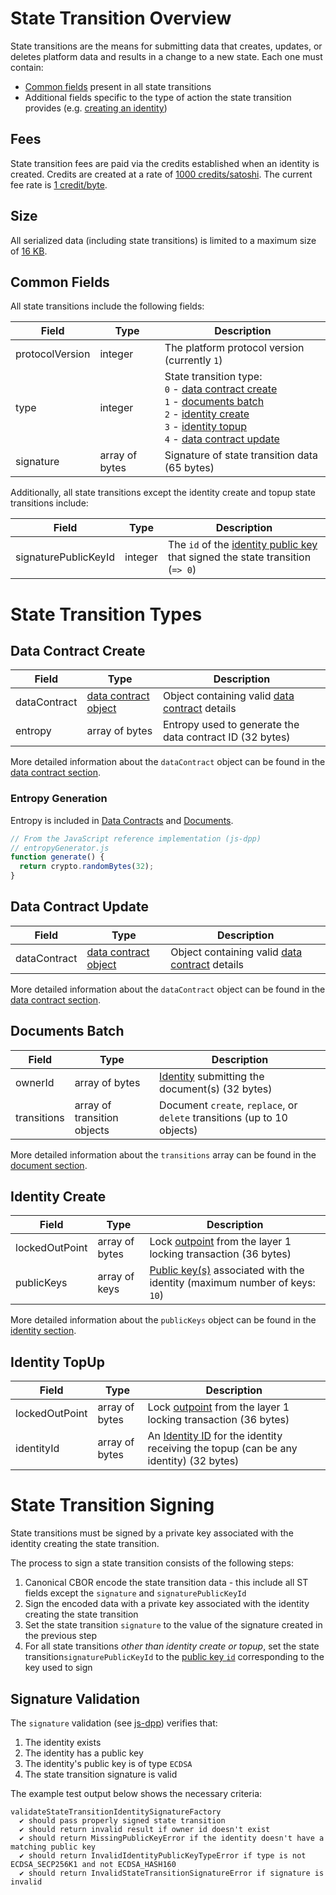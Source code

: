 # State Transition Overview

 State transitions are the means for submitting data that creates, updates, or deletes platform data and results in a change to a new state. Each one must contain:

 - [Common fields](#common-fields) present in all state transitions
 - Additional fields specific to the type of action the state transition provides (e.g. [creating an identity](platform-protocol-reference-identity#identity-create-schema))

## Fees

State transition fees are paid via the credits established when an identity is created. Credits are created at a rate of [1000 credits/satoshi](https://github.com/dashevo/platform/blob/v0.22.0/packages/js-dpp/lib/identity/creditsConverter.js#L1). The current fee rate is [1 credit/byte](https://github.com/dashevo/platform/blob/v0.22.0/packages/js-dpp/lib/stateTransition/calculateStateTransitionFee.js#L1).

## Size

All serialized data (including state transitions) is limited to a maximum size of [16 KB](https://github.com/dashevo/platform/blob/v0.22.0/packages/js-dpp/lib/util/serializer.js#L5).

## Common Fields

All state transitions include the following fields:

| Field | Type | Description|
| - | - | - |
| protocolVersion | integer | The platform protocol version (currently `1`) |
| type | integer | State transition type:<br>`0` - [data contract create](platform-protocol-reference-data-contract#data-contract-creation)<br>`1` - [documents batch](platform-protocol-reference-document#document-submission)<br>`2` - [identity create](platform-protocol-reference-identity#identity-creation)<br>`3` - [identity topup](identity.md#identity-topup)<br>`4` - [data contract update](data-contract.md#data-contract-update) |
| signature | array of bytes | Signature of state transition data (65 bytes) |

Additionally, all state transitions except the identity create and topup state transitions include:

| Field | Type | Description|
| - | - | - |
| signaturePublicKeyId | integer | The `id` of the [identity public key](platform-protocol-reference-identity#identity-publickeys) that signed the state transition (`=> 0`)|

# State Transition Types

## Data Contract Create

| Field | Type | Description|
| - | - | - |
| dataContract | [data contract object](platform-protocol-reference-data-contract#data-contract-object) | Object containing valid [data contract](platform-protocol-reference-data-contract) details |
| entropy | array of bytes | Entropy used to generate the data contract ID (32 bytes) |

More detailed information about the `dataContract` object can be found in the [data contract section](platform-protocol-reference-data-contract).

### Entropy Generation

Entropy is included in [Data Contracts](platform-protocol-reference-data-contract#data-contract-creation) and [Documents](platform-protocol-reference-document#document-create-transition).

```javascript
// From the JavaScript reference implementation (js-dpp)
// entropyGenerator.js
function generate() {
  return crypto.randomBytes(32);
}
```

## Data Contract Update

| Field | Type | Description|
| - | - | - |
| dataContract | [data contract object](platform-protocol-reference-data-contract#data-contract-object) | Object containing valid [data contract](platform-protocol-reference-data-contract) details |

More detailed information about the `dataContract` object can be found in the [data contract section](platform-protocol-reference-data-contract).

## Documents Batch

| Field | Type | Description|
| - | - | - |
| ownerId | array of bytes | [Identity](platform-protocol-reference-identity) submitting the document(s) (32 bytes) |
| transitions | array of transition objects | Document `create`, `replace`, or `delete` transitions (up to 10 objects) |

More detailed information about the `transitions` array can be found in the [document section](platform-protocol-reference-document).

## Identity Create

| Field | Type | Description|
| - | - | - |
| lockedOutPoint | array of bytes | Lock [outpoint](https://dashcore.readme.io/docs/core-additional-resources-glossary#section-outpoint) from the layer 1 locking transaction (36 bytes) |
| publicKeys | array of keys | [Public key(s)](platform-protocol-reference-identity#identity-publickeys) associated with the identity (maximum number of keys: `10`)|

More detailed information about the `publicKeys` object can be found in the [identity section](platform-protocol-reference-identity).

## Identity TopUp

| Field | Type | Description|
| - | - | - |
| lockedOutPoint | array of bytes | Lock [outpoint](https://dashcore.readme.io/docs/core-additional-resources-glossary#section-outpoint) from the layer 1 locking transaction (36 bytes) |
| identityId | array of bytes | An [Identity ID](platform-protocol-reference-identity#identity-id) for the identity receiving the topup (can be any identity) (32 bytes) |

# State Transition Signing

State transitions must be signed by a private key associated with the identity creating the state transition.

The process to sign a state transition consists of the following steps:

1. Canonical CBOR encode the state transition data - this include all ST fields except the `signature` and `signaturePublicKeyId`
2. Sign the encoded data with a private key associated with the identity creating the state transition
3. Set the state transition `signature` to the value of the signature created in the previous step
4. For all state transitions _other than identity create or topup_, set the state transition`signaturePublicKeyId` to the [public key `id`](platform-protocol-reference-identity#public-key-id) corresponding to the key used to sign

## Signature Validation

The `signature` validation (see [js-dpp](https://github.com/dashevo/platform/blob/v0.22.0/packages/js-dpp/test/unit/stateTransition/validation/validateStateTransitionIdentitySignatureFactory.spec.js)) verifies that:

1. The identity exists
2. The identity has a public key
3. The identity's public key is of type `ECDSA`
4. The state transition signature is valid

The example test output below shows the necessary criteria:

```text
validateStateTransitionIdentitySignatureFactory
  ✔ should pass properly signed state transition
  ✔ should return invalid result if owner id doesn't exist
  ✔ should return MissingPublicKeyError if the identity doesn't have a matching public key
  ✔ should return InvalidIdentityPublicKeyTypeError if type is not ECDSA_SECP256K1 and not ECDSA_HASH160
  ✔ should return InvalidStateTransitionSignatureError if signature is invalid
```